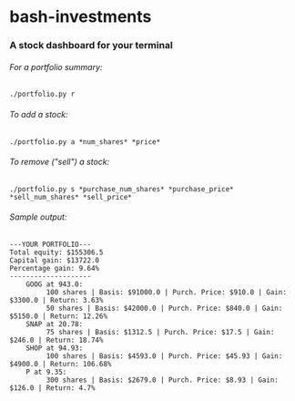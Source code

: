 # bash-investments
### A stock dashboard for your terminal

###### For a portfolio summary:

```./portfolio.py r ```

###### To add a stock:

```./portfolio.py a *num_shares* *price*```

###### To remove ("sell") a stock:

```./portfolio.py s *purchase_num_shares* *purchase_price* *sell_num_shares* *sell_price*```

###### Sample output:

```
---YOUR PORTFOLIO---
Total equity: $155306.5
Capital gain: $13722.0
Percentage gain: 9.64%
--------------------
    GOOG at 943.0:
         100 shares | Basis: $91000.0 | Purch. Price: $910.0 | Gain: $3300.0 | Return: 3.63%
         50 shares | Basis: $42000.0 | Purch. Price: $840.0 | Gain: $5150.0 | Return: 12.26%
    SNAP at 20.78:
         75 shares | Basis: $1312.5 | Purch. Price: $17.5 | Gain: $246.0 | Return: 18.74%
    SHOP at 94.93:
         100 shares | Basis: $4593.0 | Purch. Price: $45.93 | Gain: $4900.0 | Return: 106.68%
    P at 9.35:
         300 shares | Basis: $2679.0 | Purch. Price: $8.93 | Gain: $126.0 | Return: 4.7%
```
